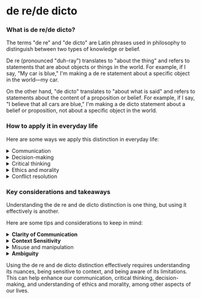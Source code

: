 # de re/de dicto

### What is de re/de dicto?

The terms "de re" and "de dicto" are Latin phrases used in philosophy to distinguish between two types of knowledge or belief.

De re (pronounced "duh-ray") translates to "about the thing" and refers to statements that are about objects or things in the world. For example, if I say, "My car is blue," I'm making a de re statement about a specific object in the world—my car.

On the other hand, "de dicto" translates to "about what is said" and refers to statements about the content of a proposition or belief. For example, if I say, "I believe that all cars are blue," I'm making a de dicto statement about a belief or proposition, not about a specific object in the world.

### How to apply it in everyday life

Here are some ways we apply this distinction in everyday life:

<details>

<summary>Communication</summary>

When we communicate, we often switch between de re and de dicto statements without even realizing it. Understanding the difference can help us be more precise in our language. For example, if someone says, "I believe in love," are they making a de re statement about a specific instance of love they've experienced (e.g., their love for their partner), or a de dicto statement about the concept of love in general?&#x20;

Now consider another instance where you're discussing a movie with a friend who hasn't seen it yet. You might say, "The lead actor was great!" This is a de re comment: you're talking about a specific person, the lead actor. But if you say, "The actor who plays James Bond is always great," you're making a de dicto comment: you're speaking about the proposition of the actor playing James Bond.

Clarifying such notions can lead to more effective communication.

</details>

<details>

<summary>Decision-making</summary>

When we make decisions, we often have to weigh specific, concrete factors (de re) against more abstract principles or beliefs (de dicto). For example, you might believe in the importance of environmental sustainability (de dicto), but when deciding whether to buy a new car, you have to consider specific factors like cost, convenience, and the car's fuel efficiency (de re).\
\
Consider another example. Suppose you're deciding whether to buy a certain brand of cereal. If you think, "I want to buy this because it's healthy," you're making a de dicto decision, based on the proposition that the cereal is healthy. However, if you think, "I want to buy this because I liked the last cereal from this brand," you're making a de re decision, based on your experience with a specific object - the previous cereal brand.

</details>

<details>

<summary>Critical thinking</summary>

Understanding the de re/de dicto distinction can help us analyze arguments more effectively by distinguishing between claims about specific things and claims about general principles or beliefs.&#x20;

If someone claims, "Drinking coffee is unhealthy," we should consider whether this is a de re or de dicto claim. Is the person making a general statement about all coffee (de dicto), or are they referring to a specific type or quantity of coffee (de re)? Recognizing this distinction can help us question and understand claims more effectively.

</details>

<details>

<summary>Ethics and morality</summary>

When thinking about what's right or wrong, we often switch between de re and de dicto considerations. For instance, if someone argues "stealing is wrong" (a de dicto claim about a general principle), we might challenge this with a de re consideration: "What about stealing to feed a starving child?" Here, we're referring to a specific instance of stealing, not the general proposition.

</details>

<details>

<summary>Conflict resolution</summary>

Understanding these distinctions can aid in resolving misunderstandings. For example, when two people argue over a statement like "John is a good person," they might be talking past each other if one is making a de re claim (referring to specific actions or traits of John) while the other is making a de dicto claim (referring to the general notion of what constitutes a good person).

</details>

### Key considerations and takeaways

Understanding the de re and de dicto distinction is one thing, but using it effectively is another.&#x20;

Here are some tips and considerations to keep in mind:

<details>

<summary><strong>Clarity of Communication</strong></summary>

It's important to be aware of when you're using de re or de dicto modes of speech, especially in complex or nuanced conversations. Misunderstandings can easily arise if one person is speaking de re and the other de dicto. Therefore, clarity in communication is paramount. This may involve **explicitly stating whether you're discussing a general proposition or a specific instance.**

</details>

<details>

<summary><strong>Context Sensitivity</strong></summary>

The distinction between de re and de dicto can sometimes be a matter of interpretation and can depend heavily on the context. For instance, if someone says, "The president is a good leader," this could be taken as a de re claim about the current president, or a de dicto claim about the role of president in general. Be mindful of context when interpreting and making these kinds of statements.

</details>

<details>

<summary>Misuse and manipulation</summary>

The de re/de dicto distinction can be misused in arguments or discussions. For example, someone might use a de dicto claim (e.g., "Politicians from the X Party are dishonest") to justify a de re judgment about a specific politician. It's important to be aware of this potential for manipulation and to call it out when you see it.

</details>

<details>

<summary><strong>Ambiguity</strong></summary>

The de re/de dicto distinction is not always clear-cut. Some statements can be interpreted as either de re or de dicto. For instance, if someone says "I love New York," this could be a de re claim about their feelings towards the specific city, or a de dicto claim about their feelings towards cities like New York. Furthermore, this distinction doesn't cover all aspects of belief and language. There are many other factors at play, such as the speaker's intentions, the listener's interpretations, cultural contexts, and more.

</details>

Using the de re and de dicto distinction effectively requires understanding its nuances, being sensitive to context, and being aware of its limitations. This can help enhance our communication, critical thinking, decision-making, and understanding of ethics and morality, among other aspects of our lives.

